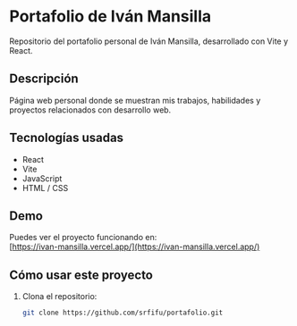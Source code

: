 # Portafolio de Iván Mansilla

Repositorio del portafolio personal de Iván Mansilla, desarrollado con Vite y React.

## Descripción

Página web personal donde se muestran mis trabajos, habilidades y proyectos relacionados con desarrollo web.

## Tecnologías usadas

- React  
- Vite  
- JavaScript  
- HTML / CSS  

## Demo

Puedes ver el proyecto funcionando en:  
[https://ivan-mansilla.vercel.app/](https://ivan-mansilla.vercel.app/)

## Cómo usar este proyecto

1. Clona el repositorio:  
   ```bash
   git clone https://github.com/srfifu/portafolio.git
